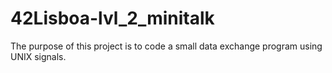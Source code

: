 # 42Lisboa-lvl_2_minitalk
The purpose of this project is to code a small data exchange program using UNIX signals.
